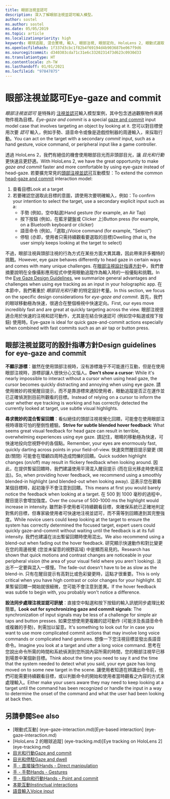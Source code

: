 ```yaml
---
title: 眼部注視並認可
description: 深入了解眼部注視並認可輸入模型。
author: sostel
ms.author: sostel
ms.date: 05/05/2019
ms.topic: article
ms.localizationpriority: high
keywords: 眼球追蹤, 混合實境, 輸入, 眼部注視, 眼部定向, HoloLens 2, 眼動式選取, 混合實境頭戴式裝置, windows 混合實境頭戴式裝置, 虛擬實境頭戴式裝置, HoloLens, MRTK, 混合實境工具組, 注視
ms.openlocfilehash: 1f337d3cbc1f82b4f69194d4b903687be067f9d6
ms.sourcegitcommit: d340303cda71c31e6c3320231473d623c0930d33
ms.translationtype: HT
ms.contentlocale: zh-TW
ms.lasthandoff: 01/01/2021
ms.locfileid: "97847875"
---
```

# <a name="eye-gaze-and-commit"></a><span data-ttu-id="0a390-104">眼部注視並認可</span><span class="sxs-lookup"><span data-stu-id="0a390-104">Eye-gaze and commit</span></span>

<span data-ttu-id="0a390-105">_眼部注視並認可_ 是特殊的 [注視並認可](gaze-and-commit.md)輸入模型案例，其中包含透過觀察物件來將物件視為目標。</span><span class="sxs-lookup"><span data-stu-id="0a390-105">_Eye-gaze and commit_ is a special [gaze and commit](gaze-and-commit.md) input model case that involves targeting an object by looking at it.</span></span> <span data-ttu-id="0a390-106">您可以對目標使用次要 _認可_ 輸入，例如手勢、語音命令或像是遊戲控制器的周邊輸入，來採取行動。</span><span class="sxs-lookup"><span data-stu-id="0a390-106">You can act on the target with a secondary _commit_ input, such as a hand gesture, voice command, or peripheral input like a game controller.</span></span> 

<span data-ttu-id="0a390-107">透過 HoloLens 2，我們有絕佳的機會使用眼部目光而非頭部目光，讓 _目光和行動_ 更快速且更舒適。</span><span class="sxs-lookup"><span data-stu-id="0a390-107">With HoloLens 2, we have the great opportunity to make _gaze and commit_ faster and more comfortable by using eye-gaze instead of head-gaze.</span></span> <span data-ttu-id="0a390-108">若要擴充常見的[頭部注視並認可](gaze-and-commit.md)互動模型：</span><span class="sxs-lookup"><span data-stu-id="0a390-108">To extend the common [head-gaze and commit](gaze-and-commit.md) interaction model:</span></span> 
1. <span data-ttu-id="0a390-109">查看目標</span><span class="sxs-lookup"><span data-stu-id="0a390-109">Look at a target</span></span> 
2. <span data-ttu-id="0a390-110">若要確認您選取此目標的意圖，請使用次要明確輸入，例如：</span><span class="sxs-lookup"><span data-stu-id="0a390-110">To confirm your intention to select the target, use a secondary explicit input such as a:</span></span>  
   - <span data-ttu-id="0a390-111">手勢 (例如，空中點選)</span><span class="sxs-lookup"><span data-stu-id="0a390-111">Hand gesture (for example, an Air Tap)</span></span>
   - <span data-ttu-id="0a390-112">按下按鈕 (例如，在藍牙鍵盤或 Clicker 上)</span><span class="sxs-lookup"><span data-stu-id="0a390-112">Button press (for example, on a Bluetooth keyboard or clicker)</span></span>
   - <span data-ttu-id="0a390-113">語音命令 (例如，「選取」)</span><span class="sxs-lookup"><span data-stu-id="0a390-113">Voice command (for example, "Select")</span></span>
   - <span data-ttu-id="0a390-114">停駐 (亦即，使用者只需持續觀看要選取的目標)</span><span class="sxs-lookup"><span data-stu-id="0a390-114">Dwelling (that is, the user simply keeps looking at the target to select)</span></span>

<span data-ttu-id="0a390-115">不過，眼部注視與頭部注視的行為方式在某些方面大異其趣，因此帶來許多獨特的挑戰。</span><span class="sxs-lookup"><span data-stu-id="0a390-115">However, eye gaze behaves differently to head gaze in certain ways and comes with many unique challenges.</span></span> <span data-ttu-id="0a390-116">在[眼部注視設計指導方針](eye-tracking.md)中，我們會摘要說明在全像攝影應用程式中使用眼動追蹤作為輸入時的一般優點和挑戰。</span><span class="sxs-lookup"><span data-stu-id="0a390-116">In the [Eye Gaze Design Guidelines](eye-tracking.md), we summarize general advantages and challenges when using eye tracking as an input in your holographic app.</span></span> <span data-ttu-id="0a390-117">在本節中，我們著重於 _眼部目光和行動_ 的特定設計考量。</span><span class="sxs-lookup"><span data-stu-id="0a390-117">In this section, we focus on the specific design considerations for _eye-gaze and commit_.</span></span>
<span data-ttu-id="0a390-118">首先，我們的眼球移動極為快速，很適合在整個檢視中快速定向。</span><span class="sxs-lookup"><span data-stu-id="0a390-118">First, our eyes move incredibly fast and are great at quickly targeting across the view.</span></span> <span data-ttu-id="0a390-119">眼部注視很適合用於快速的注視和認可動作，尤其是在結合快速認可 (例如空中點選或按下按鈕) 使用時。</span><span class="sxs-lookup"><span data-stu-id="0a390-119">Eye-gaze is ideal for quick gaze-and-commit actions especially when combined with fast commits such as an air tap or button press.</span></span>
   
## <a name="design-guidelines-for-eye-gaze-and-commit"></a><span data-ttu-id="0a390-120">眼部注視並認可的設計指導方針</span><span class="sxs-lookup"><span data-stu-id="0a390-120">Design guidelines for eye-gaze and commit</span></span>

<span data-ttu-id="0a390-121">**不顯示游標**：雖然在使用頭部注視時，沒有游標幾乎不可能進行互動，但是在使用眼部注視時，游標卻讓人很快分心又惱人。</span><span class="sxs-lookup"><span data-stu-id="0a390-121">**Don't show a cursor**: While it's nearly impossible to interact without a cursor when using head gaze, the cursor becomes quickly distracting and annoying when using eye gaze.</span></span> <span data-ttu-id="0a390-122">請使用微妙的視覺醒目提示，而不是靠游標來通知使用者，眼動追蹤是否正在運作並已正確偵測到目前所觀看的目標。</span><span class="sxs-lookup"><span data-stu-id="0a390-122">Instead of relying on a cursor to inform the user whether eye tracking is working and has correctly detected the currently looked at target, use subtle visual highlights.</span></span>

<span data-ttu-id="0a390-123">**尋求微妙的混合暫留回饋**：看似絕佳的頭部注視視覺化回饋，可能會在使用眼部注視時導致可怕的壓倒性體驗。</span><span class="sxs-lookup"><span data-stu-id="0a390-123">**Strive for subtle blended hover feedback**: What seems great visual feedback for head gaze can result in terrible, overwhelming experiences using eye gaze.</span></span> <span data-ttu-id="0a390-124">請記住，眼睛的移動極為快速，可快速地投向您視野中的各個點。</span><span class="sxs-lookup"><span data-stu-id="0a390-124">Remember, your eyes are enormously fast, quickly darting across points in your field-of-view.</span></span> <span data-ttu-id="0a390-125">快速突然醒目提示變更 (開啟/關閉) 可能會在環顧四周時造成閃爍的回饋。</span><span class="sxs-lookup"><span data-stu-id="0a390-125">Quick sudden highlight changes (on/off) may result in flickery feedback when looking around.</span></span> <span data-ttu-id="0a390-126">因此，在提供暫留回饋時，我們建議使用平滑混入醒目提示 (而在目光移走時使用混出)。</span><span class="sxs-lookup"><span data-stu-id="0a390-126">So, when providing hover feedback, we recommend using a smoothly blended-in highlight (and blended-out when looking away).</span></span> <span data-ttu-id="0a390-127">這表示您在觀看某個目標時，起初幾乎不會注意到回饋。</span><span class="sxs-lookup"><span data-stu-id="0a390-127">This means at first you would barely notice the feedback when looking at a target.</span></span> <span data-ttu-id="0a390-128">在 500 到 1000 毫秒的過程中，醒目提示會增加強度。</span><span class="sxs-lookup"><span data-stu-id="0a390-128">Over the course of 500-1000 ms the highlight would increase in intensity.</span></span> <span data-ttu-id="0a390-129">雖然新手使用者可持續觀看目標，來確保系統已正確地判定對焦的目標，但專家級使用者可快速地注視並認可，而不需等到回饋達到其完整強度。</span><span class="sxs-lookup"><span data-stu-id="0a390-129">While novice users could keep looking at the target to ensure the system has correctly determined the focused target, expert users could quickly gaze-and-commit without waiting until the feedback is at its full intensity.</span></span> <span data-ttu-id="0a390-130">我們也建議在淡出暫留回饋時使用混出。</span><span class="sxs-lookup"><span data-stu-id="0a390-130">We also recommend using a blend-out when fading out the hover feedback.</span></span> <span data-ttu-id="0a390-131">研究顯示快速動作和對比變更在您的周邊視覺 (您並未留意的視野區域) 中是顯而易見的。</span><span class="sxs-lookup"><span data-stu-id="0a390-131">Research has shown that quick motions and contrast changes are noticeable in your peripheral vision (the area of your visual field where you aren't looking).</span></span>
<span data-ttu-id="0a390-132">淡出不一定要與混入一樣慢。</span><span class="sxs-lookup"><span data-stu-id="0a390-132">The fade-out doesn't have to be as slow as the blend-in.</span></span> <span data-ttu-id="0a390-133">只有在醒目提示有高對比或色彩變更時，這點才很重要。</span><span class="sxs-lookup"><span data-stu-id="0a390-133">This is only critical when you have high contrast or color changes for your highlight.</span></span> <span data-ttu-id="0a390-134">如果暫留回饋一開始就很細微，您可能不會注意到差異。</span><span class="sxs-lookup"><span data-stu-id="0a390-134">If the hover feedback was subtle to begin with, you probably won't notice a difference.</span></span>

<span data-ttu-id="0a390-135">**設法同步處理注視並認可訊號**：直接空中點選和按下按鈕的輸入訊號同步處理比較簡單。</span><span class="sxs-lookup"><span data-stu-id="0a390-135">**Look out for synchronizing gaze and commit signals**: The synchronization of input signals may be less of a challenge for simple air taps and button presses.</span></span> <span data-ttu-id="0a390-136">如果您想使用更複雜的認可動作 (可能涉及長語音命令或複雜的手勢)，則需加以留意。</span><span class="sxs-lookup"><span data-stu-id="0a390-136">It's something to look out for in case you want to use more complicated commit actions that may involve long voice commands or complicated hand gestures.</span></span> <span data-ttu-id="0a390-137">想像一下您注視目標並發出長語音命令。</span><span class="sxs-lookup"><span data-stu-id="0a390-137">Imagine you look at a target and utter a long voice command.</span></span> <span data-ttu-id="0a390-138">思考在您說出命令所需的時間和系統偵測到您所說內容所需的時間，您的眼部注視早已移到場景中某個新目標。</span><span class="sxs-lookup"><span data-stu-id="0a390-138">Think about the time you need to say it and the time that the system needed to detect what you said, your eye gaze has long moved on to some new target in the scene.</span></span> <span data-ttu-id="0a390-139">讓使用者知道在辨識出命令前，他們可能需要持續觀看目標，或以判斷命令的開始和使用者當時觀看之內容的方式來處理輸入。</span><span class="sxs-lookup"><span data-stu-id="0a390-139">Either make your users aware they may need to keep looking at a target until the command has been recognized or handle the input in a way to determine the onset of the command and what the user had been looking at back then.</span></span>

## <a name="see-also"></a><span data-ttu-id="0a390-140">另請參閱</span><span class="sxs-lookup"><span data-stu-id="0a390-140">See also</span></span>

* <span data-ttu-id="0a390-141">[眼動式互動] (eye-gaze-interaction.md)</span><span class="sxs-lookup"><span data-stu-id="0a390-141">[Eye-based interaction] (eye-gaze-interaction.md)</span></span>
* <span data-ttu-id="0a390-142">[HoloLens 2 的眼球追蹤] (eye-tracking.md)</span><span class="sxs-lookup"><span data-stu-id="0a390-142">[Eye tracking on HoloLens 2] (eye-tracking.md)</span></span>
* [<span data-ttu-id="0a390-143">目光和行動</span><span class="sxs-lookup"><span data-stu-id="0a390-143">Gaze and commit</span></span>](gaze-and-commit.md)
* [<span data-ttu-id="0a390-144">目光和停駐</span><span class="sxs-lookup"><span data-stu-id="0a390-144">Gaze and dwell</span></span>](gaze-and-dwell.md)
* [<span data-ttu-id="0a390-145">手 - 直接操作</span><span class="sxs-lookup"><span data-stu-id="0a390-145">Hands - Direct manipulation</span></span>](direct-manipulation.md)
* [<span data-ttu-id="0a390-146">手 - 手勢</span><span class="sxs-lookup"><span data-stu-id="0a390-146">Hands - Gestures</span></span>](gaze-and-commit.md#composite-gestures)
* [<span data-ttu-id="0a390-147">手 - 指向和行動</span><span class="sxs-lookup"><span data-stu-id="0a390-147">Hands - Point and commit</span></span>](point-and-commit.md)
* [<span data-ttu-id="0a390-148">本能互動</span><span class="sxs-lookup"><span data-stu-id="0a390-148">Instinctual interactions</span></span>](interaction-fundamentals.md)
* [<span data-ttu-id="0a390-149">語音輸入</span><span class="sxs-lookup"><span data-stu-id="0a390-149">Voice input</span></span>](voice-input.md)
